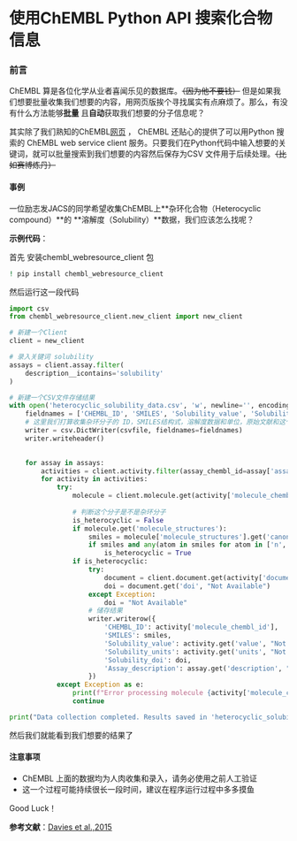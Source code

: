 # 使用ChEMBL Python API 搜索化合物信息


### 前言

ChEMBL 算是各位化学从业者喜闻乐见的数据库。~~（因为他不要钱）~~ 但是如果我们想要批量收集我们想要的内容，用网页版挨个寻找属实有点麻烦了。那么，有没有什么方法能够**批量** 且**自动**获取我们想要的分子信息呢？

其实除了我们熟知的ChEMBL[网页](https://www.ebi.ac.uk/chembl/) ， ChEMBL 还贴心的提供了可以用Python 搜索的 ChEMBL web service client 服务。只要我们在Python代码中输入想要的关键词，就可以批量搜索到我们想要的内容然后保存为CSV 文件用于后续处理。~~（比如赛博炼丹）~~

#### 事例

一位励志发JACS的同学希望收集ChEMBL上**杂环化合物（Heterocyclic compound）**的 **溶解度（Solubility）**数据，我们应该怎么找呢？

**示例代码**：

首先 安装chembl_webresource_client 包

```bash
! pip install chembl_webresource_client
```

然后运行这一段代码

```python
import csv
from chembl_webresource_client.new_client import new_client

# 新建一个Client
client = new_client

# 录入关键词 solubility
assays = client.assay.filter(
    description__icontains='solubility'
)

# 新建一个CSV文件存储结果
with open('heterocyclic_solubility_data.csv', 'w', newline='', encoding='utf-8') as csvfile:
    fieldnames = ['CHEMBL_ID', 'SMILES', 'Solubility_value', 'Solubility_units', 'Solubility_doi', 'Assay_description']
    # 这里我们打算收集杂环分子的 ID，SMILES结构式，溶解度数据和单位，原始文献和这个数据的说明（比如测试条件），不需要的话可以按需删除
    writer = csv.DictWriter(csvfile, fieldnames=fieldnames)
    writer.writeheader()

    
    for assay in assays:
        activities = client.activity.filter(assay_chembl_id=assay['assay_chembl_id'])
        for activity in activities:
            try:
                molecule = client.molecule.get(activity['molecule_chembl_id'])
                
                # 判断这个分子是不是杂环分子
                is_heterocyclic = False
                if molecule.get('molecule_structures'):
                    smiles = molecule['molecule_structures'].get('canonical_smiles')
                    if smiles and any(atom in smiles for atom in ['n', 'o', 's', 'p','se']):
                        is_heterocyclic = True
                if is_heterocyclic:
                    try:
                        document = client.document.get(activity['document_chembl_id'])
                        doi = document.get('doi', "Not Available")
                    except Exception:
                        doi = "Not Available"
                    # 储存结果
                    writer.writerow({
                        'CHEMBL_ID': activity['molecule_chembl_id'],
                        'SMILES': smiles,
                        'Solubility_value': activity.get('value', "Not Available"),
                        'Solubility_units': activity.get('units', "Not Available"),
                        'Solubility_doi': doi,
                        'Assay_description': assay.get('description', "Not Available")
                    })
            except Exception as e:
                print(f"Error processing molecule {activity['molecule_chembl_id']}: {str(e)}")
                continue

print("Data collection completed. Results saved in 'heterocyclic_solubility_data.csv'.")
```

然后我们就能看到我们想要的结果了

#### 注意事项

- ChEMBL 上面的数据均为人肉收集和录入，请务必使用之前人工验证
- 这一个过程可能持续很长一段时间，建议在程序运行过程中多多摸鱼

Good Luck！

**参考文献**：[Davies et al.,2015](https://academic.oup.com/nar/article/43/W1/W612/2467881)

